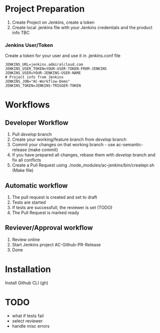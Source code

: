 # Project Preparation
1. Create Project on Jenkins, create a token
2. Create local .jenkins file with your Jenkins credentials and the product info
TBC

### Jenkins User/Token
Create a token for your user and use it in .jenkins.conf file
```
JENKINS_URL=jenkins.admiralcloud.com
JENKINS_USER_TOKEN=YOUR-USER-TOKEN-FROM-JENKINS
JENKINS_USER=YOUR-JENKINS-USER-NAME
# Project info from Jenkins
JENKINS_JOB="AC-Workflow-Demo"
JENKINS_TOKEN=JENKINS-TRIGGER-TOKEN
```


# Workflows

## Developer Workflow
1. Pull *develop* branch
2. Create your working/feature branch from *develop* branch
3. Commit your changes on that working branch - use ac-semantic-release (make commit)
4. If you have prepared all changes, rebase them with *develop* branch and fix all conflicts
5. Create a Pull Request using ./node_modules/ac-jenkins/bin/createpr.sh (Make file)

## Automatic workflow
1. The pull request is created and set to draft
2. Tests are started
3. If tests are successfull, the reviewer is set (TODO)
4. The Pull Request is marked ready

## Reviever/Approval workflow
1. Review online
2. Start Jenkins project AC-Github-PR-Release
3. Done


# Installation
Install Github CLI (gh)


# TODO
+ what if tests fail
+ select reviewer
+ handle misc errors